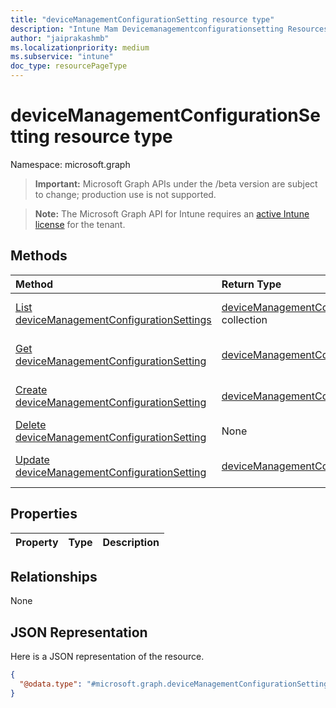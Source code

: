 ```yaml
---
title: "deviceManagementConfigurationSetting resource type"
description: "Intune Mam Devicemanagementconfigurationsetting Resources ."
author: "jaiprakashmb"
ms.localizationpriority: medium
ms.subservice: "intune"
doc_type: resourcePageType
---
```


# deviceManagementConfigurationSetting resource type

Namespace: microsoft.graph

> **Important:** Microsoft Graph APIs under the /beta version are subject to change; production use is not supported.

> **Note:** The Microsoft Graph API for Intune requires an [active Intune license](https://go.microsoft.com/fwlink/?linkid=839381) for the tenant.



## Methods
|Method|Return Type|Description|
|:---|:---|:---|
|[List deviceManagementConfigurationSettings](../api/intune-mam-devicemanagementconfigurationsetting-list.md)|[deviceManagementConfigurationSetting](../resources/intune-mam-devicemanagementconfigurationsetting.md) collection|List properties and relationships of the [deviceManagementConfigurationSetting](../resources/intune-mam-devicemanagementconfigurationsetting.md) objects.|
|[Get deviceManagementConfigurationSetting](../api/intune-mam-devicemanagementconfigurationsetting-get.md)|[deviceManagementConfigurationSetting](../resources/intune-mam-devicemanagementconfigurationsetting.md)|Read properties and relationships of the [deviceManagementConfigurationSetting](../resources/intune-mam-devicemanagementconfigurationsetting.md) object.|
|[Create deviceManagementConfigurationSetting](../api/intune-mam-devicemanagementconfigurationsetting-create.md)|[deviceManagementConfigurationSetting](../resources/intune-mam-devicemanagementconfigurationsetting.md)|Create a new [deviceManagementConfigurationSetting](../resources/intune-mam-devicemanagementconfigurationsetting.md) object.|
|[Delete deviceManagementConfigurationSetting](../api/intune-mam-devicemanagementconfigurationsetting-delete.md)|None|Deletes a [deviceManagementConfigurationSetting](../resources/intune-mam-devicemanagementconfigurationsetting.md).|
|[Update deviceManagementConfigurationSetting](../api/intune-mam-devicemanagementconfigurationsetting-update.md)|[deviceManagementConfigurationSetting](../resources/intune-mam-devicemanagementconfigurationsetting.md)|Update the properties of a [deviceManagementConfigurationSetting](../resources/intune-mam-devicemanagementconfigurationsetting.md) object.|

## Properties
|Property|Type|Description|
|:---|:---|:---|

## Relationships
None

## JSON Representation
Here is a JSON representation of the resource.
<!-- {
  "blockType": "resource",
  "keyProperty": "id",
  "@odata.type": "microsoft.graph.deviceManagementConfigurationSetting"
}
-->
``` json
{
  "@odata.type": "#microsoft.graph.deviceManagementConfigurationSetting"
}
```
